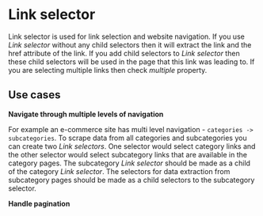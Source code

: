 # Link selector

Link selector is used for link selection and website navigation. If you use
*Link selector* without any child selectors then it will extract the link and
the href attribute of the link. If you add child selectors to *Link selector*
then these child selectors will be used in the page that this link was leading
to. If you are selecting multiple links then check *multiple* property.

## Use cases

**Navigate through multiple levels of navigation**

For example an e-commerce site has multi level navigation -
`categories -> subcategories`. To scrape data from all categories and
subcategories you can create two *Link selectors*. One selector would select
category links and the other selector would select subcategory links that are
available in the category pages. The subcategory *Link selector* should be made
as a child of the category *Link selector*. The selectors for data extraction
from subcategory pages should be made as a child selectors to the subcategory
selector.



**Handle pagination**

